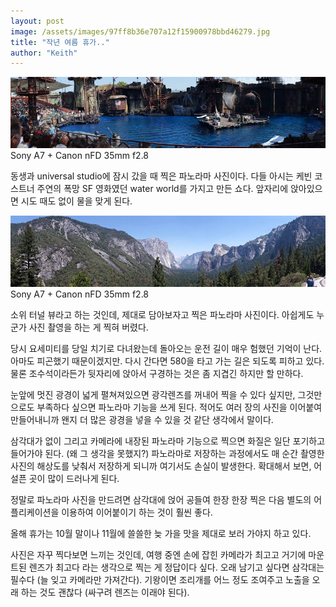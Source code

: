 ```yaml
---
layout: post
image: /assets/images/97ff8b36e707a12f15900978bbd46279.jpg
title: "작년 여름 휴가.."
author: "Keith"
---
```


![image](/assets/images/97ff8b36e707a12f15900978bbd46279.jpg)Sony A7 + Canon nFD 35mm f2.8




동생과 universal studio에 잠시 갔을 때 찍은 파노라마 사진이다. 다들 아시는 케빈 코스트너 주연의 폭망 SF 영화였던 water world를 가지고 만든 쇼다. 앞자리에 앉아있으면 시도 때도 없이 물을 맞게 된다.



![image](/assets/images/365add8ff336f6dfd8d6d50690d7af56.jpg)Sony A7 + Canon nFD 35mm f2.8


소위 터널 뷰라고 하는 것인데, 제대로 담아보자고 찍은 파노라마 사진이다. 아쉽게도 누군가 사진 촬영을 하는 게 찍혀 버렸다. 


당시 요세미티를 당일 치기로 다녀왔는데 돌아오는 운전 길이 매우 험했던 기억이 난다. 아마도 피곤했기 때문이겠지만. 다시 간다면 580을 타고 가는 길은 되도록 피하고 있다. 물론 조수석이라든가 뒷자리에 앉아서 구경하는 것은 좀 지겹긴 하지만 할 만하다. 


눈앞에 멋진 광경이 넓게 펼쳐져있으면 광각렌즈를 꺼내어 찍을 수 있다 싶지만, 그것만으로도 부족하다 싶으면 파노라마 기능을 쓰게 된다. 적어도 여러 장의 사진을 이어붙여 만들어내니까 왠지 더 많은 광경을 넣을 수 있을 것 같단 생각에서 말이다.


삼각대가 없이 그리고 카메라에 내장된 파노라마 기능으로 찍으면 화질은 일단 포기하고 들어가야 된다. (왜 그 생각을 못했지?) 파노라마로 저장하는 과정에서도 매 순간 촬영한 사진의 해상도를 낮춰서 저장하게 되니까 여기서도 손실이 발생한다. 확대해서 보면, 어설픈 곳이 많이 드러나게 된다.


정말로 파노라마 사진을 만드려면 삼각대에 얹어 공들여 한장 한장 찍은 다음 별도의 어플리케이션을 이용하여 이어붙이기 하는 것이 훨씬 좋다. 


올해 휴가는 10월 말이나 11월에 쓸쓸한 늦 가을 맛을 제대로 보러 가야지 하고 있다. 


사진은 자꾸 찍다보면 느끼는 것인데, 여행 중엔 손에 잡힌 카메라가 최고고 거기에 마운트된 렌즈가 최고다 라는 생각으로 찍는 게 정답이다 싶다. 오래 남기고 싶다면 삼각대는 필수다 (늘 잊고 카메라만 가져간다). 기왕이면 조리개를 어느 정도 조여주고 노출을 오래 하는 것도 괜찮다 (싸구려 렌즈는 이래야 된다).





